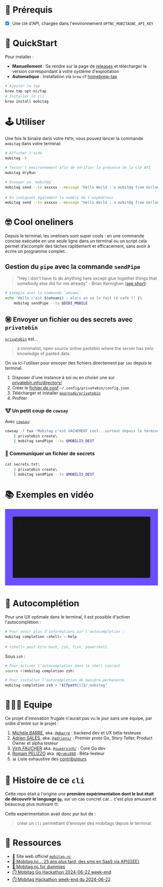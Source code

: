 # 🔑 Prérequis

- [x] Une clé d'API, chargée dans l'environnement `OPTNC_MOBITAGNC_API_KEY`

# 🚀 QuickStart

Pour installer :

- **Manuellement** : Se rendre sur la page de [releases](https://github.com/opt-nc/mobitag-cli/releases) et télécharger la version correspondant à votre système d'exploitation
- **Automatique** : Installation via `brew` cf [homebrew-tap](https://github.com/opt-nc/homebrew-tap)

```sh
# Ajouter le tap
brew tap opt-nc/tap
# Installer le cli
brew install mobitag
```

# 🕹️ Utiliser

Une fois le binaire dans votre `PATH`, vous pouvez lancer la commande `mobitag` dans votre terminal:

```sh
# Afficher l'aide
mobitag -h
```

```sh
# Tester l'environnement afin de vérifier la présence de la clé API
mobitag dryRun
```

```sh
# Envoyer un `mobit@g`
mobitag send --to xxxxxx --message "Hello World : a mobit@g from Go(lang) XD"

# En indiquant également le numéro de l'expéditeur
mobitag send --to xxxxxx --message "Hello World : a mobit@g from Go(lang) XD" --from yyyyyy
```

# 🤓 Cool oneliners

Depuis le terminal, les oneliners sont super cools : en une commande concise exécutée en une seule ligne dans un terminal ou un script
cela permet d’accomplir des tâches rapidement et efficacement, sans avoir à écrire un programme complet.

## Gestion du `pipe` avec la commande `sendPipe`

> "Hey I don't have to do anything here except glue together things that somebody else did 
for me already" - Brian Kernighan ([see short](https://youtube.com/clip/UgkxtOCaReaRRQCOu5Oo5rrOgCwb56JoX7Gw?si=cJ1TTdKZbArizMmt))


```sh
# Exemple avec la commande `whoami`
echo "Hello c'est $(whoami) : alors on se le fait ce café ?" |\
    mobitag sendPipe --to $DIDI_MOBILE
```

## ㊙️ Envoyer un fichier ou des secrets avec `privatebin`

[`privatebin`](https://privatebin.info/) est...

> a minimalist, open source online pastebin where the server has zero knowledge of pasted data.

On va ici l'utiliser pour envoyer des fichiers directement par `sms` depuis le terminal.

1. Disposer d'une instance à soi ou en choisir une sur [privatebin.info/directory/](https://privatebin.info/directory/)
2. Créer le [fichier de conf](https://github.com/gearnode/privatebin/blob/master/doc/privatebin.conf.5.md#examples) `~/.config/privatebin/config.json`
3. Télécharger et installer [`gearnode/privatebin`](https://github.com/gearnode/privatebin)
4. Profiter

### 🐮 Un petit coup de `cowsay`

Avec [`cowsay`](https://cowsay.diamonds/):

```sh
cowsay -f tux "Mobitag c'est VACHEMENT cool...surtout depuis le terminal et pipé avec privatebin"\
    | privatebin create\
    | mobitag sendPipe --to $MOBILIS_DEST
```

### 🔐 Communiquer un fichier de secrets

```sh
cat secrets.txt\
    | privatebin create\
    | mobitag sendPipe --to $MOBILIS_DEST
```

# 📚 Exemples en vidéo

![Exemple d'utilisation](media/auth/mobitag.gif)

# 🦥 Autocomplétion

Pour une UX optimale dans le terminal, il est possible d'activer l'autocomplétion :

```sh
# Pour avoir plus d'informations sur l'autocompletion :
mobitag completion <shell> --help

# <shell> peut être bash, zsh, fish, powershell.
```

Sous `zsh` :

```sh
# Pour activer l'autocompletion dans le shell courant
source <(mobitag completion zsh)
```

```sh
# Pour installer l'autocompletion de manière permanente
mobitag completion zsh > "${fpath[1]}/_mobitag"
```

# 🧑‍🤝‍🧑 Equipe

Ce projet d'innovation frugale n'aurait pas vu le jour sans une équipe, par ordre d'entré sur le projet : 

1. [Michèle BARRE](https://www.linkedin.com/in/michelebarre/), aka. [`@mbarre`](https://github.com/mbarre/) : backend dev et UX bêta-testeuse
2. [Adrien SALES](https://www.linkedin.com/in/adrien-sales/), aka. [`@adriens/`](https://github.com/adriens/) : Premier proto Go, Story Teller, Product Owner et alpha testeur
3. [Vinh FAUCHER](https://www.linkedin.com/in/vinh-faucher/) aka. [`@supervinh/`](https://github.com/supervinh/) : Core Go dev
4. [Romain PELIZZO](https://www.linkedin.com/in/romain-pelizzo/) aka. [`@Draks898`](https://github.com/Draks898) : Bêta-testeur
5. 📊 Liste exhaustive des [contributeurs](https://github.com/opt-nc/mobitag-cli/graphs/contributors)

# 📖 Histoire de ce `cli`

Cette repo était à l'origine une **première expérimentation dont le but était de découvrir le language [`Go`](https://go.dev/)**,
sur un cas concret car... c'est plus amusant et beaucoup plus motivant 🤓.

Cette expérimentation avait donc pur but de : 

> créer un `cli` permettant d'envoyer des mobitags depuis le terminal.


# 🔖 Ressources

- 🔖 Site web officiel [`mobitag.nc`](http://www.mobitag.nc)
- [🥳 Mobitag.nc... 25 ans plus tard, des sms en SaaS via API{GEE}](https://dev.to/optnc/mobitagnc-25-ans-plus-tard-des-sms-en-saas-via-apigee-2h9e)
- [📲 Mobitag.nc for dummies](https://www.kaggle.com/code/optnouvellecaldonie/mobitag-nc-for-dummies)
- [⏱️ Mobitag Go Hackathon 2024-06-22 week-end](https://dev.to/adriens/mobitag-go-hackathon-2024-06-22-week-end-2n16)
- [⏱️ Mobitag Hackathon week-end du 2024-06-22](https://youtu.be/yVoMg7CXgaM)
